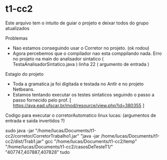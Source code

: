 # t1-cc2

Este arquivo tem o intuito de guiar o projeto e deixar todos do grupo atualizados

Problemas
  - Nao estamos conseguindo usar o Corretor no projeto. (ok rodou)
  - Agora percebemos que o compilador nao esta comppilando nada. Erro no projeto na main do analisador sintatico ( TestaAnalisadorSintatico.java ) linha 22 ( argumento de entrada )
  
  

Estagio do projeto
  - Toda a gramatica ja foi digitada e testada no Antlr e no projeto Netbeans.
  - Estamos tentando executar os testes sintaticos seguindo o passo a passo fornecido pelo prof.
  [ https://ava.ead.ufscar.br/mod/resource/view.php?id=380355 ]
  
  
  Codigo para executar o corretorAutomatico linux lucas:
  (argumentos de entrada e saida invertidos ?)
  
  sudo java -jar "/home/lucas/Documents/t1-cc2/corretor/CorretorTrabalho1.jar" "java -jar /home/lucas/Documents/t1-cc2/dist/Trab1.jar" gcc "/home/lucas/Documents/t1-cc2/temp" "/home/lucas/Documents/t1-cc2/casosDeTesteT1/" "407747,407887,407828" tudo


